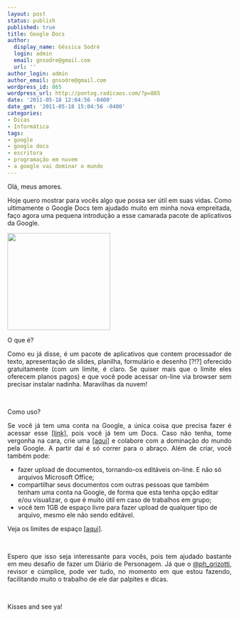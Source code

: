 ```yaml
---
layout: post
status: publish
published: true
title: Google Docs
author:
  display_name: Géssica Sodré
  login: admin
  email: gnsodre@gmail.com
  url: ''
author_login: admin
author_email: gnsodre@gmail.com
wordpress_id: 865
wordpress_url: http://pontog.radicaos.com/?p=865
date: '2011-05-18 12:04:56 -0400'
date_gmt: '2011-05-18 15:04:56 -0400'
categories:
- Dicas
- Informática
tags:
- google
- google docs
- escritora
- programação em nuvem
- a google vai dominar o mundo
---
```

<p style="text-align: justify;">Olá, meus amores.</p>
<p style="text-align: justify;">Hoje quero mostrar para vocês algo que possa ser útil em suas vidas. Como ultimamente o Google Docs tem ajudado muito em minha nova empreitada, faço agora uma pequena introdução a esse camarada pacote de aplicativos da Google.</p>
<p style="text-align: justify;"><a href="http://1.bp.blogspot.com/-VjDuwAa6KtQ/TVShfNhScYI/AAAAAAAACI0/l8mhGFQMQTo/s1600/google-docs.png"><img class="aligncenter" title="Google Docs" src="http://1.bp.blogspot.com/-VjDuwAa6KtQ/TVShfNhScYI/AAAAAAAACI0/l8mhGFQMQTo/s1600/google-docs.png" alt="" width="231" height="218" /></a></p>
<p style="text-align: justify;">O que é?</p>
<p style="text-align: justify;">Como eu já disse, é um pacote de aplicativos que contem processador de texto, apresentação de slides, planilha, formulário e desenho [?!?] oferecido gratuitamente (com um limite, é claro. Se quiser mais que o limite eles oferecem planos pagos) e que você pode acessar on-line via browser sem precisar instalar nadinha. Maravilhas da nuvem!</p>
<p style="text-align: justify;">&nbsp;</p>
<p style="text-align: justify;">Como uso?</p>
<p style="text-align: justify;">Se você já tem uma conta na Google, a única coisa que precisa fazer é acessar esse <a title="Google Docs" href="https://docs.google.com/" target="_blank">[link]</a>, pois você já tem um Docs. Caso não tenha, tome vergonha na cara, crie uma <a title="Nova Conta no Google" href="https://www.google.com/accounts/NewAccount" target="_blank">[aqui]</a> e colabore com a dominação do mundo pela Google. A partir daí é só correr para o abraço. Além de criar, você também pode:</p>
<ul>
<li> fazer upload de documentos, tornando-os editáveis on-line. E não só arquivos Microsoft Office;</li>
<li>compartilhar seus documentos com outras pessoas que também tenham uma conta na Google, de forma que esta tenha opção editar e/ou visualizar, o que é muito útil em caso de trabalhos em grupo;</li>
<li>você tem 1GB de espaço livre para fazer upload de qualquer tipo de arquivo, mesmo ele não sendo editável.</li>
</ul>
<p style="text-align: justify;">Veja os limites de espaço <a title="Limites" href="http://docs.google.com/support/bin/answer.py?hl=pt-BR&amp;answer=37603&amp;ctx=cb&amp;src=cb&amp;cbid=-6tnp2lhpawto&amp;cbrank=2" target="_blank">[aqui]</a>.</p>
<p style="text-align: justify;">&nbsp;</p>
<p style="text-align: justify;">Espero que isso seja interessante para vocês, pois tem ajudado bastante em meu desafio de fazer um Diário de Personagem. Já que o <a title="@ph_grizotti" href="http://twitter.com/#!/ph_grizotti" target="_blank">@ph_grizotti</a>, revisor e cúmplice, pode ver tudo, no momento em que estou fazendo, facilitando muito o trabalho de ele dar palpites e dicas.</p>
<p style="text-align: justify;">&nbsp;</p>
<p style="text-align: justify;">Kisses and see ya!</p>

